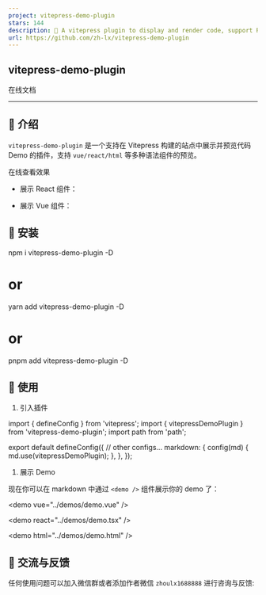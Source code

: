 ```yaml
---
project: vitepress-demo-plugin
stars: 144
description: 🎨 A vitepress plugin to display and render code, support React/Vue/Html. 一个可以在 vitepress 中展示和渲染代码的插件，支持 Vue/React/Html.
url: https://github.com/zh-lx/vitepress-demo-plugin
---
```


vitepress-demo-plugin
---------------------

在线文档

* * *

📖 介绍
-----

`vitepress-demo-plugin` 是一个支持在 Vitepress 构建的站点中展示并预览代码 Demo 的插件，支持 `vue/react/html` 等多种语法组件的预览。

在线查看效果

-   展示 React 组件：
    
-   展示 Vue 组件：
    

🚀 安装
-----

npm i vitepress-demo-plugin -D
# or
yarn add vitepress-demo-plugin -D
# or
pnpm add vitepress-demo-plugin -D

🌈 使用
-----

1.  引入插件

import { defineConfig } from 'vitepress';
import { vitepressDemoPlugin } from 'vitepress-demo-plugin'; 
import path from 'path';

export default defineConfig({
  // other configs...
  markdown: { 
    config(md) { 
      md.use(vitepressDemoPlugin); 
    }, 
  }, 
});

1.  展示 Demo

现在你可以在 markdown 中通过 `<demo />` 组件展示你的 demo 了：

<!-- 展示 vue demo -->
<demo vue\="../demos/demo.vue" />

<!-- 展示 react demo -->
<demo react\="../demos/demo.tsx" />

<!-- 展示 html demo -->
<demo html\="../demos/demo.html" />

📧 交流与反馈
--------

任何使用问题可以加入微信群或者添加作者微信 `zhoulx1688888` 进行咨询与反馈:
